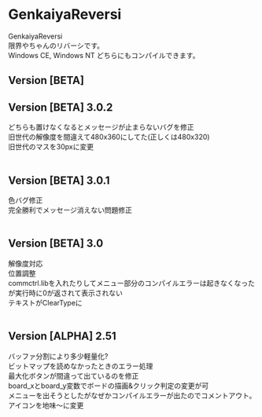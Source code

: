 # GenkaiyaReversi
GenkaiyaReversi<br>
限界やちゃんのリバーシです。<br>
Windows CE, Windows NT どちらにもコンパイルできます。<br>

<h2>Version [BETA]</h2>

<h2>Version [BETA] 3.0.2 </h2>
どちらも置けなくなるとメッセージが止まらないバグを修正<br>
旧世代の解像度を間違えて480x360にしてた(正しくは480x320)<br>
旧世代のマスを30pxに変更<br><br>
<h2>Version [BETA] 3.0.1</h2>
色バグ修正<br>
完全勝利でメッセージ消えない問題修正<br><br>

<h2>Version [BETA] 3.0</h2>
解像度対応<br>
位置調整<br>
commctrl.libを入れたりしてメニュー部分のコンパイルエラーは起きなくなった　が実行時に0が返されて表示されない<br>
テキストがClearTypeに<br><br>

<h2>Version [ALPHA] 2.51</h2>
バッファ分割により多少軽量化?<br>
ビットマップを読めなかったときのエラー処理<br>
最大化ボタンが間違って出ているのを修正<br>
board_xとboard_y変数でボードの描画&クリック判定の変更が可<br>
メニューを出そうとしたがなぜかコンパイルエラーが出たのでコメントアウト。<br>
アイコンを地味～に変更<br>
